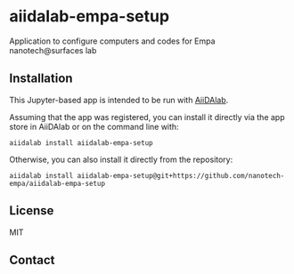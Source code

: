 # aiidalab-empa-setup

Application to configure computers and codes for Empa nanotech@surfaces lab

## Installation

This Jupyter-based app is intended to be run with [AiiDAlab](https://www.materialscloud.org/aiidalab).

Assuming that the app was registered, you can install it directly via the app store in AiiDAlab or on the command line with:
```
aiidalab install aiidalab-empa-setup
```
Otherwise, you can also install it directly from the repository:
```
aiidalab install aiidalab-empa-setup@git+https://github.com/nanotech-empa/aiidalab-empa-setup
```

## License

MIT

## Contact